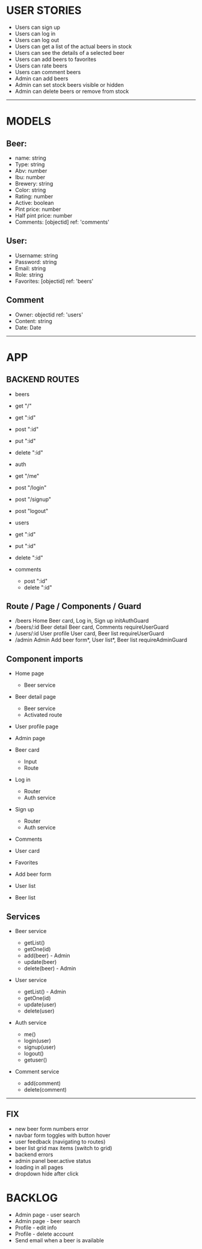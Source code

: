 # USER STORIES

 - Users can sign up
 - Users can log in
 - Users can log out 
 - Users can get a list of the actual beers in stock
 - Users can see the details of a selected beer
 - Users can add beers to favorites
 - Users can rate beers
 - Users can comment beers
 - Admin can add beers
 - Admin can set stock beers visible or hidden
 - Admin can delete beers or remove from stock

--------------------------------------------------

# MODELS

## Beer:
  - name: string
  - Type: string
  - Abv: number
  - Ibu: number
  - Brewery: string
  - Color: string
  - Rating: number
  - Active: boolean
  - Pint price: number
  - Half pint price: number
  - Comments: [objectid] ref: 'comments'

## User:
  - Username: string
  - Password: string
  - Email: string
  - Role: string
  - Favorites: [objectid] ref: 'beers'

## Comment
  - Owner: objectid ref: 'users'
  - Content: string
  - Date: Date

--------------------------------------------------

# APP

## BACKEND ROUTES
 - beers
  - get "/"
  - get ":id"
  - post ":id"
  - put ":id"
  - delete ":id"

 - auth
  - get "/me"
  - post "/login"
  - post "/signup"
  - post "logout"

 - users
  - get ":id"
  - put ":id"
  - delete ":id"

- comments
  - post ":id"
  - delete ":id"

##      Route           /           Page             /          Components                    /          Guard  
  -    /beers                       Home                 Beer card, Log in, Sign up                  initAuthGuard
  -  /beers/:id                  Beer detail                 Beer card, Comments                     requireUserGuard
  -   /users/:id                User profile               User card, Beer list                     requireUserGuard
  -   /admin                        Admin               Add beer form*, User list*, Beer list        requireAdminGuard

## Component imports
- Home page 
  - Beer service

- Beer detail page
  - Beer service
  - Activated route

- User profile page

- Admin page

- Beer card 
  - Input
  - Route

- Log in
  - Router
  - Auth service

- Sign up
  - Router
  - Auth service

- Comments
- User card
- Favorites
- Add beer form
- User list
- Beer list

## Services

  - Beer service
    - getList()
    - getOne(id)
    - add(beer) - Admin
    - update(beer)
    - delete(beer) - Admin

  - User service
    - getList() - Admin
    - getOne(id)
    - update(user)
    - delete(user)

  - Auth service
    - me()
    - login(user)
    - signup(user)
    - logout()
    - getuser()

  - Comment service
    - add(comment)
    - delete(comment)

--------------------------------------------------
## FIX

- new beer form numbers error
- navbar form toggles with button hover
- user feedback (navigating to routes)
- beer list grid max items (switch to grid)
- backend errors
- admin panel beer.active status
- loading in all pages
- dropdown hide after click

# BACKLOG

- Admin page - user search
- Admin page - beer search
- Profile - edit info
- Profile - delete account
- Send email when a beer is available
